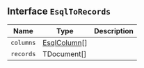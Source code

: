 ## Interface `EsqlToRecords`

| Name | Type | Description |
| - | - | - |
| `columns` | [EsqlColumn](./EsqlColumn.md)[] | &nbsp; |
| `records` | TDocument[] | &nbsp; |
